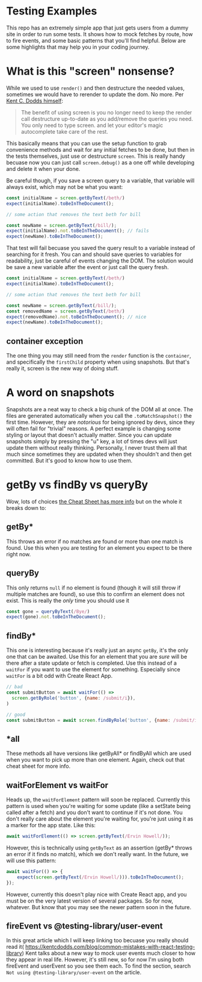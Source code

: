 # Testing Examples
This repo has an extremely simple app that just gets users from a dummy site in order to run some tests. It shows how to mock fetches by route, how to fire events, and some basic patterns that you'll find helpful. Below are some highlights that may help you in your coding journey.

# What is this "screen" nonsense?
While we used to use `render()` and then destructure the needed values, sometimes we would have to rerender to update the dom. No more. Per [Kent C. Dodds himself](https://kentcdodds.com/blog/common-mistakes-with-react-testing-library):

> The benefit of using screen is you no longer need to keep the render call destructure up-to-date as you add/remove the queries you need. You only need to type screen. and let your editor's magic autocomplete take care of the rest.

This basically means that you can use the setup function to grab convenience methods and wait for any initial fetches to be done, but then in the tests themselves, just use or destructure `screen`. This is really handy becuase now you can just call `screen.debug()` as a one off while developing and delete it when your done.

Be careful though, if you save a screen query to a variable, that variable will always exist, which may not be what you want:

```js
const initialName = screen.getByText(/beth/)
expect(initialName).toBeInTheDocument();

// some action that removes the text beth for bill

const newName = screen.getByText(/bill/);
expect(initialName).not.toBeInTheDocument(); // fails
expect(newName).toBeInTheDocument();
```
That test will fail becuase you saved the query result to a variable instead of searching for it fresh. You can and should save queries to variables for readability, just be careful of events changing the DOM. The solution would be save a new variable after the event or just call the query fresh.

```js
const initialName = screen.getByText(/beth/)
expect(initialName).toBeInTheDocument();

// some action that removes the text beth for bill

const newName = screen.getByText(/bill/);
const removedName = screen.getByText(/beth/)
expect(removedName).not.toBeInTheDocument(); // nice
expect(newName).toBeInTheDocument();
```

## container exception
The one thing you may still need from the `render` function is the `container`, and specifically the `firstChild` property when using snapshots. But that's really it, screen is the new way of doing stuff.

# A word on snapshots
Snapshots are a neat way to check a big chunk of the DOM all at once. The files are generated automatically when you call the `.toMatchSnapshot()` the first time. However, they are *notorious* for being ignored by devs, since they will often fail for "trivial" reasons. A perfect example is changing some styling or layout that doesn't actually matter. Since you can update snapshots simply by pressing the "u" key, a lot of times devs will just update them without really thinking. Personally, I never trust them all that much since sometimes they are updated when they shouldn't and then get committed. But it's good to know how to use them.

# getBy vs findBy vs queryBy
Wow, lots of choices [the Cheat Sheet has more info](https://testing-library.com/docs/react-testing-library/cheatsheet) but on the whole it breaks down to:

## getBy*
This throws an error if no matches are found or more than one match is found. Use this when you are testing for an element you expect to be there right now.

## queryBy
This only returns `null` if no element is found (though it will still throw if multiple matches are found), so use this to confirm an element does not exist. This is really the *only* time you should use it
```js
const gone = queryByText(/Bye/)
expect(gone).not.toBeInTheDocument();
```

## findBy*
This one is interesting because it's really just an async `getBy`, it's the only one that can be awaited. Use this for an element that you are *sure* will be there after a state update or fetch is completed. Use this instead of a `waitFor` if you want to use the element for something. Especially since `waitFor` is a bit odd with Create React App.

```js
// bad
const submitButton = await waitFor(() =>
  screen.getByRole('button', {name: /submit/i}),
)

// good
const submitButton = await screen.findByRole('button', {name: /submit/i})
```

## *all
These methods all have versions like getByAll* or findByAll which are used when you want to pick up more than one element. Again, check out that cheat sheet for more info.

## waitForElement vs waitFor
Heads up, the `waitForElement` pattern will soon be replaced. Currently this pattern is used when you're waiting for some update (like a setState being called after a fetch) and you don't want to continue if it's not done. You don't really care about the element you're waiting for, you're just using it as a marker for the app state. Like this:

```js
await waitForElement(() => screen.getByText(/Ervin Howell/));
```
However, this is technically using `getByText` as an assertion (getBy* throws an error if it finds no match), which we don't really want. In the future, we will use this pattern:

```js
await waitFor(() => {
    expect(screen.getByText(/Ervin Howell/))).toBeInTheDocument();
});
```
However, currently this doesn't play nice with Create React app, and you must be on the very latest version of several packages. So for now, whatever. But know that you may see the newer pattern soon in the future.

## fireEvent vs @testing-library/user-event
In this great article which I will keep linking too becuase you really should read it( https://kentcdodds.com/blog/common-mistakes-with-react-testing-library) Kent talks about a new way to mock user events much closer to how they appear in real life. However, it's still new, so for now I'm using both fireEvent and userEvent so you see them each. To find the section, search `Not using @testing-library/user-event` on the article.
